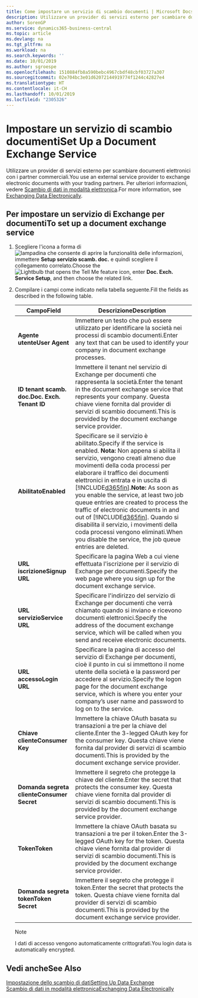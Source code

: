 ```yaml
---
title: Come impostare un servizio di scambio documenti | Microsoft Docs
description: Utilizzare un provider di servizi esterno per scambiare documenti elettronici con i partner commerciali.
author: SorenGP
ms.service: dynamics365-business-central
ms.topic: article
ms.devlang: na
ms.tgt_pltfrm: na
ms.workload: na
ms.search.keywords: ''
ms.date: 10/01/2019
ms.author: sgroespe
ms.openlocfilehash: 1510884fb8a590bebc4967cbdf48cbf03727a307
ms.sourcegitcommit: 02e704bc3e01d62072144919774f1244c42827e4
ms.translationtype: HT
ms.contentlocale: it-CH
ms.lasthandoff: 10/01/2019
ms.locfileid: "2305326"
---
```

# <a name="set-up-a-document-exchange-service"></a><span data-ttu-id="424fe-103">Impostare un servizio di scambio documenti</span><span class="sxs-lookup"><span data-stu-id="424fe-103">Set Up a Document Exchange Service</span></span>
<span data-ttu-id="424fe-104">Utilizzare un provider di servizi esterno per scambiare documenti elettronici con i partner commerciali.</span><span class="sxs-lookup"><span data-stu-id="424fe-104">You use an external service provider to exchange electronic documents with your trading partners.</span></span> <span data-ttu-id="424fe-105">Per ulteriori informazioni, vedere [Scambio di dati in modalità elettronica](across-data-exchange.md).</span><span class="sxs-lookup"><span data-stu-id="424fe-105">For more information, see [Exchanging Data Electronically](across-data-exchange.md).</span></span>  

## <a name="to-set-up-a-document-exchange-service"></a><span data-ttu-id="424fe-106">Per impostare un servizio di Exchange per documenti</span><span class="sxs-lookup"><span data-stu-id="424fe-106">To set up a document exchange service</span></span>  
1. <span data-ttu-id="424fe-107">Scegliere l'icona a forma di ![lampadina che consente di aprire la funzionalità delle informazioni](media/ui-search/search_small.png "Informazioni sull'operazione che si desidera eseguire"), immettere **Setup servizio scamb. doc.** e quindi scegliere il collegamento correlato.</span><span class="sxs-lookup"><span data-stu-id="424fe-107">Choose the ![Lightbulb that opens the Tell Me feature](media/ui-search/search_small.png "Tell me what you want to do") icon, enter **Doc. Exch. Service Setup**, and then choose the related link.</span></span>  
2. <span data-ttu-id="424fe-108">Compilare i campi come indicato nella tabella seguente.</span><span class="sxs-lookup"><span data-stu-id="424fe-108">Fill the fields as described in the following table.</span></span>  

    |<span data-ttu-id="424fe-109">Campo</span><span class="sxs-lookup"><span data-stu-id="424fe-109">Field</span></span>|<span data-ttu-id="424fe-110">Descrizione</span><span class="sxs-lookup"><span data-stu-id="424fe-110">Description</span></span>|  
    |---------------------------------|---------------------------------------|  
    |<span data-ttu-id="424fe-111">**Agente utente**</span><span class="sxs-lookup"><span data-stu-id="424fe-111">**User Agent**</span></span>|<span data-ttu-id="424fe-112">Immettere un testo che può essere utilizzato per identificare la società nei processi di scambio documenti.</span><span class="sxs-lookup"><span data-stu-id="424fe-112">Enter any text that can be used to identify your company in document exchange processes.</span></span>|  
    |<span data-ttu-id="424fe-113">**ID tenant scamb. doc.**</span><span class="sxs-lookup"><span data-stu-id="424fe-113">**Doc. Exch. Tenant ID**</span></span>|<span data-ttu-id="424fe-114">Immettere il tenant nel servizio di Exchange per documenti che rappresenta la società.</span><span class="sxs-lookup"><span data-stu-id="424fe-114">Enter the tenant in the document exchange service that represents your company.</span></span> <span data-ttu-id="424fe-115">Questa chiave viene fornita dal provider di servizi di scambio documenti.</span><span class="sxs-lookup"><span data-stu-id="424fe-115">This is provided by the document exchange service provider.</span></span>|  
    |<span data-ttu-id="424fe-116">**Abilitato**</span><span class="sxs-lookup"><span data-stu-id="424fe-116">**Enabled**</span></span>|<span data-ttu-id="424fe-117">Specificare se il servizio è abilitato.</span><span class="sxs-lookup"><span data-stu-id="424fe-117">Specify if the service is enabled.</span></span> <span data-ttu-id="424fe-118">**Nota:** Non appena si abilita il servizio, vengono creati almeno due movimenti della coda processi per elaborare il traffico dei documenti elettronici in entrata e in uscita di [!INCLUDE[d365fin](includes/d365fin_md.md)].</span><span class="sxs-lookup"><span data-stu-id="424fe-118">**Note:**  As soon as you enable the service, at least two job queue entries are created to process the traffic of electronic documents in and out of [!INCLUDE[d365fin](includes/d365fin_md.md)].</span></span> <span data-ttu-id="424fe-119">Quando si disabilita il servizio, i movimenti della coda processi vengono eliminati.</span><span class="sxs-lookup"><span data-stu-id="424fe-119">When you disable the service, the job queue entries are deleted.</span></span>|  
    |<span data-ttu-id="424fe-120">**URL iscrizione**</span><span class="sxs-lookup"><span data-stu-id="424fe-120">**Signup URL**</span></span>|<span data-ttu-id="424fe-121">Specificare la pagina Web a cui viene effettuata l'iscrizione per il servizio di Exchange per documenti.</span><span class="sxs-lookup"><span data-stu-id="424fe-121">Specify the web page where you sign up for the document exchange service.</span></span>|  
    |<span data-ttu-id="424fe-122">**URL servizio**</span><span class="sxs-lookup"><span data-stu-id="424fe-122">**Service URL**</span></span>|<span data-ttu-id="424fe-123">Specificare l'indirizzo del servizio di Exchange per documenti che verrà chiamato quando si inviano e ricevono documenti elettronici.</span><span class="sxs-lookup"><span data-stu-id="424fe-123">Specify the address of the document exchange service, which will be called when you send and receive electronic documents.</span></span>|  
    |<span data-ttu-id="424fe-124">**URL accesso**</span><span class="sxs-lookup"><span data-stu-id="424fe-124">**Login URL**</span></span>|<span data-ttu-id="424fe-125">Specificare la pagina di accesso del servizio di Exchange per documenti, cioè il punto in cui si immettono il nome utente della società e la password per accedere al servizio.</span><span class="sxs-lookup"><span data-stu-id="424fe-125">Specify the logon page for the document exchange service, which is where you enter your company’s user name and password to log on to the service.</span></span>|  
    |<span data-ttu-id="424fe-126">**Chiave cliente**</span><span class="sxs-lookup"><span data-stu-id="424fe-126">**Consumer Key**</span></span>|<span data-ttu-id="424fe-127">Immettere la chiave OAuth basata su transazioni a tre per la chiave del cliente.</span><span class="sxs-lookup"><span data-stu-id="424fe-127">Enter the 3-legged OAuth key for the consumer key.</span></span> <span data-ttu-id="424fe-128">Questa chiave viene fornita dal provider di servizi di scambio documenti.</span><span class="sxs-lookup"><span data-stu-id="424fe-128">This is provided by the document exchange service provider.</span></span>|  
    |<span data-ttu-id="424fe-129">**Domanda segreta cliente**</span><span class="sxs-lookup"><span data-stu-id="424fe-129">**Consumer Secret**</span></span>|<span data-ttu-id="424fe-130">Immettere il segreto che protegge la chiave del cliente.</span><span class="sxs-lookup"><span data-stu-id="424fe-130">Enter the secret that protects the consumer key.</span></span> <span data-ttu-id="424fe-131">Questa chiave viene fornita dal provider di servizi di scambio documenti.</span><span class="sxs-lookup"><span data-stu-id="424fe-131">This is provided by the document exchange service provider.</span></span>|  
    |<span data-ttu-id="424fe-132">**Token**</span><span class="sxs-lookup"><span data-stu-id="424fe-132">**Token**</span></span>|<span data-ttu-id="424fe-133">Immettere la chiave OAuth basata su transazioni a tre per il token.</span><span class="sxs-lookup"><span data-stu-id="424fe-133">Enter the 3-legged OAuth key for the token.</span></span> <span data-ttu-id="424fe-134">Questa chiave viene fornita dal provider di servizi di scambio documenti.</span><span class="sxs-lookup"><span data-stu-id="424fe-134">This is provided by the document exchange service provider.</span></span>|  
    |<span data-ttu-id="424fe-135">**Domanda segreta token**</span><span class="sxs-lookup"><span data-stu-id="424fe-135">**Token Secret**</span></span>|<span data-ttu-id="424fe-136">Immettere il segreto che protegge il token.</span><span class="sxs-lookup"><span data-stu-id="424fe-136">Enter the secret that protects the token.</span></span> <span data-ttu-id="424fe-137">Questa chiave viene fornita dal provider di servizi di scambio documenti.</span><span class="sxs-lookup"><span data-stu-id="424fe-137">This is provided by the document exchange service provider.</span></span>|  

    > [!NOTE]  
    > <span data-ttu-id="424fe-138">I dati di accesso vengono automaticamente crittografati.</span><span class="sxs-lookup"><span data-stu-id="424fe-138">You login data is automatically encrypted.</span></span>

## <a name="see-also"></a><span data-ttu-id="424fe-139">Vedi anche</span><span class="sxs-lookup"><span data-stu-id="424fe-139">See Also</span></span>  
[<span data-ttu-id="424fe-140">Impostazione dello scambio di dati</span><span class="sxs-lookup"><span data-stu-id="424fe-140">Setting Up Data Exchange</span></span>](across-set-up-data-exchange.md)  
[<span data-ttu-id="424fe-141">Scambio di dati in modalità elettronica</span><span class="sxs-lookup"><span data-stu-id="424fe-141">Exchanging Data Electronically</span></span>](across-data-exchange.md)
